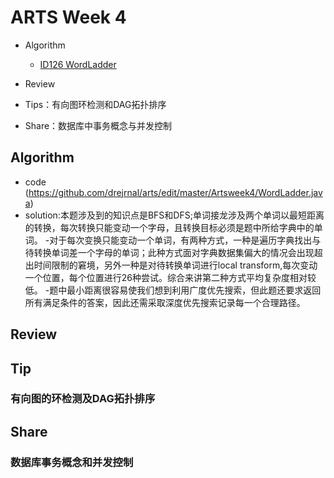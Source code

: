 # ARTS Week 4
* Algorithm
  - [ID126 WordLadder](https://leetcode.com/problems/word-ladder-ii/)
 
* Review
  
* Tips：有向图环检测和DAG拓扑排序
* Share：数据库中事务概念与并发控制

## Algorithm
- code (https://github.com/drejrnal/arts/edit/master/Artsweek4/WordLadder.java)
- solution:本题涉及到的知识点是BFS和DFS;单词接龙涉及两个单词以最短距离的转换，每次转换只能变动一个字母，且转换目标必须是题中所给字典中的单词。
  -对于每次变换只能变动一个单词，有两种方式，一种是遍历字典找出与待转换单词差一个字母的单词；此种方式面对字典数据集偏大的情况会出现超出时间限制的窘境，另外一种是对待转换单词进行local transform,每次变动一个位置，每个位置进行26种尝试。综合来讲第二种方式平均复杂度相对较低。
  -题中最小距离很容易使我们想到利用广度优先搜索，但此题还要求返回所有满足条件的答案，因此还需采取深度优先搜索记录每一个合理路径。
    
  
## Review


## Tip
### 有向图的环检测及DAG拓扑排序


## Share
### 数据库事务概念和并发控制

